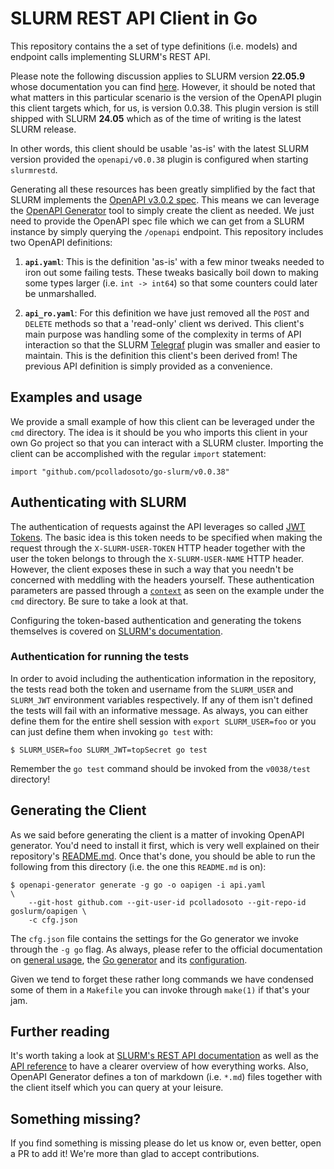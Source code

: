 # SLURM REST API Client in Go
This repository contains the a set of type definitions (i.e. models) and endpoint calls implementing SLURM's REST API.

Please note the following discussion applies to SLURM version **22.05.9** whose documentation you can find [here][SLURM doc]. However,
it should be noted that what matters in this particular scenario is the version of the OpenAPI plugin this client targets which, for
us, is version 0.0.38. This plugin version is still shipped with SLURM **24.05** which as of the time of writing is the latest SLURM release.

In other words, this client should be usable 'as-is' with the latest SLURM version provided the `openapi/v0.0.38` plugin is configured
when starting `slurmrestd`.

Generating all these resources has been greatly simplified by the fact that SLURM implements the [OpenAPI v3.0.2 spec][OpenAPI v3.0.2 spec].
This means we can leverage the [OpenAPI Generator][OpenAPI Generator] tool to simply create the client as needed. We just need to provide the
OpenAPI spec file which we can get from a SLURM instance by simply querying the `/openapi` endpoint. This repository includes two OpenAPI
definitions:

1. **`api.yaml`**: This is the definition 'as-is' with a few minor tweaks needed to iron out some failing tests. These tweaks basically boil
                   down to making some types larger (i.e. `int -> int64`) so that some counters could later be unmarshalled.

1. **`api_ro.yaml`**: For this definition we have just removed all the `POST` and `DELETE` methods so that a 'read-only' client ws derived.
                      This client's main purpose was handling some of the complexity in terms of API interaction so that the SLURM [Telegraf][Telegraf]
                      plugin was smaller and easier to maintain. This is the definition this client's been derived from! The previous API definition
                      is simply provided as a convenience.

## Examples and usage
We provide a small example of how this client can be leveraged under the `cmd` directory. The idea is it should be you who imports this client in your
own Go project so that you can interact with a SLURM cluster. Importing the client can be accomplished with the regular `import` statement:

    import "github.com/pcolladosoto/go-slurm/v0.0.38"

## Authenticating with SLURM
The authentication of requests against the API leverages so called [JWT Tokens][JWT Tokens]. The basic idea is this token needs to be specified
when making the request through the `X-SLURM-USER-TOKEN` HTTP header together with the user the token belongs to through the `X-SLURM-USER-NAME`
HTTP header. However, the client exposes these in such a way that you needn't be concerned with meddling with the headers yourself. These authentication
parameters are passed through a [`context`][Go Context] as seen on the example under the `cmd` directory. Be sure to take a look at that.

Configuring the token-based authentication and generating the tokens themselves is covered on [SLURM's documentation][SLURM JWT Doc].

### Authentication for running the tests
In order to avoid including the authentication information in the repository, the tests read both the token and username from the `SLURM_USER` and
`SLURM_JWT` environment variables respectively. If any of them isn't defined the tests will fail with an informative message. As always, you
can either define them for the entire shell session with `export SLURM_USER=foo` or you can just define them when invoking `go test` with:

    $ SLURM_USER=foo SLURM_JWT=topSecret go test

Remember the `go test` command should be invoked from the `v0038/test` directory!

## Generating the Client
As we said before generating the client is a matter of invoking OpenAPI generator. You'd need to install it first, which is very well explained on their
repository's [README.md][OpenAPI Generator]. Once that's done, you should be able to run the following from this directory (i.e. the one this `README.md`
is on):

    $ openapi-generator generate -g go -o oapigen -i api.yaml                          \
        --git-host github.com --git-user-id pcolladosoto --git-repo-id goslurm/oapigen \
        -c cfg.json

The `cfg.json` file contains the settings for the Go generator we invoke through the `-g go` flag. As always, please refer to the official documentation
on [general usage][OpenAPI Generator Usage], the [Go generator][Go Generator] and its [configuration][Go Generator Configuration].

Given we tend to forget these rather long commands we have condensed some of them in a `Makefile` you can invoke through `make(1)` if that's your jam.

## Further reading
It's worth taking a look at [SLURM's REST API documentation][SLURM REST Doc] as well as the [API reference][SLURM REST Reference] to have a clearer
overview of how everything works. Also, OpenAPI Generator defines a ton of markdown (i.e. `*.md`) files together with the client itself which you can
query at your leisure.

## Something missing?
If you find something is missing please do let us know or, even better, open a PR to add it! We're more than glad to accept contributions.

<!-- Get the links out of the text body to make things more readable! -->
[OpenAPI v3.0.2 spec]: https://spec.openapis.org/oas/v3.0.2
[SLURM doc]: https://slurm.schedmd.com/archive/slurm-22.05.9/documentation.html
[OpenAPI Generator]: https://github.com/OpenAPITools/openapi-generator
[Telegraf]: https://github.com/influxdata/telegraf
[OpenAPI Generator Usage]: https://openapi-generator.tech/docs/usage/
[Go Generator]: https://openapi-generator.tech/docs/generators/go/
[Go Generator Configuration]: https://openapi-generator.tech/docs/configuration/
[JWT Tokens]: https://en.wikipedia.org/wiki/JSON_Web_Token
[Go Context]: https://pkg.go.dev/context
[SLURM JWT Doc]: https://slurm.schedmd.com/archive/slurm-22.05.9/jwt.html
[SLURM Rest Doc]: https://slurm.schedmd.com/archive/slurm-22.05.9/rest.html
[SLURM Rest Reference]: https://slurm.schedmd.com/archive/slurm-22.05.9/rest_api.html
